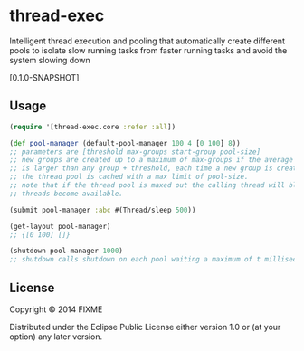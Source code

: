 # thread-exec


Intelligent thread execution and pooling that automatically create different pools to isolate slow running tasks from faster running tasks and avoid the system slowing down

[0.1.0-SNAPSHOT]

## Usage

```clojure
(require '[thread-exec.core :refer :all])

(def pool-manager (default-pool-manager 100 4 [0 100] 8))
;; parameters are [threshold max-groups start-group pool-size] 
;; new groups are created up to a maximum of max-groups if the average time a function takes
;; is larger than any group + threshold, each time a new group is created a new thread pool is assigned,
;; the thread pool is cached with a max limit of pool-size.
;; note that if the thread pool is maxed out the calling thread will block only for that thread pool, until 
;; threads become available.

(submit pool-manager :abc #(Thread/sleep 500))

(get-layout pool-manager)
;; {[0 100] []}

(shutdown pool-manager 1000)
;; shutdown calls shutdown on each pool waiting a maximum of t milliseconds before calling shutdownNow


```

## License

Copyright © 2014 FIXME

Distributed under the Eclipse Public License either version 1.0 or (at
your option) any later version.
